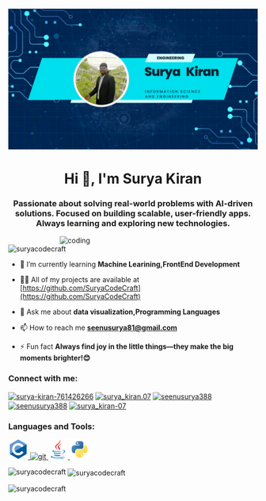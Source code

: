 ![logo](https://github.com/SuryaCodeCraft/SuryaCodeCraft/blob/main/GITHUB%20BANNER.png)

<h1 align="center">Hi 👋, I'm Surya Kiran</h1>
<h3 align="center">Passionate about solving real-world problems with AI-driven solutions. Focused on building scalable, user-friendly apps. Always learning and exploring new technologies.</h3>

<img align="right" alt="coding" width="400" src="https://camo.githubusercontent.com/4d9f5ecceb711eec6e2018f38a5677dc657c9738d4a65ba3b928c41c0a45b439/68747470733a2f2f6d69726f2e6d656469756d2e636f6d2f6d61782f313336302f302a37513379765349765f7430696f4a2d5a2e676966">
<p align="left"> <img src="https://komarev.com/ghpvc/?username=suryacodecraft&label=Profile%20views&color=0e75b6&style=flat" alt="suryacodecraft" /> </p>

- 🌱 I’m currently learning **Machine Learining,FrontEnd Development**

- 👨‍💻 All of my projects are available at [https://github.com/SuryaCodeCraft](https://github.com/SuryaCodeCraft)

- 💬 Ask me about **data visualization,Programming Languages**

- 📫 How to reach me **seenusurya81@gmail.com**

- ⚡ Fun fact **Always find joy in the little things—they make the big moments brighter!😊**

<h3 align="left">Connect with me:</h3>
<p align="left">
<a href="https://linkedin.com/in/surya-kiran-761426266" target="blank"><img align="center" src="https://raw.githubusercontent.com/rahuldkjain/github-profile-readme-generator/master/src/images/icons/Social/linked-in-alt.svg" alt="surya-kiran-761426266" height="30" width="40" /></a>
<a href="https://instagram.com/surya_kiran.07" target="blank"><img align="center" src="https://raw.githubusercontent.com/rahuldkjain/github-profile-readme-generator/master/src/images/icons/Social/instagram.svg" alt="surya_kiran.07" height="30" width="40" /></a>
<a href="https://www.codechef.com/users/seenusurya388" target="blank"><img align="center" src="https://cdn.jsdelivr.net/npm/simple-icons@3.1.0/icons/codechef.svg" alt="seenusurya388" height="30" width="40" /></a>
<a href="https://www.hackerrank.com/seenusurya388" target="blank"><img align="center" src="https://raw.githubusercontent.com/rahuldkjain/github-profile-readme-generator/master/src/images/icons/Social/hackerrank.svg" alt="seenusurya388" height="30" width="40" /></a>
<a href="https://www.leetcode.com/surya_kiran-07" target="blank"><img align="center" src="https://raw.githubusercontent.com/rahuldkjain/github-profile-readme-generator/master/src/images/icons/Social/leet-code.svg" alt="surya_kiran-07" height="30" width="40" /></a>
</p>

<h3 align="left">Languages and Tools:</h3>
<p align="left"> <a href="https://www.cprogramming.com/" target="_blank" rel="noreferrer"> <img src="https://raw.githubusercontent.com/devicons/devicon/master/icons/c/c-original.svg" alt="c" width="40" height="40"/> </a> <a href="https://git-scm.com/" target="_blank" rel="noreferrer"> <img src="https://www.vectorlogo.zone/logos/git-scm/git-scm-icon.svg" alt="git" width="40" height="40"/> </a> <a href="https://www.java.com" target="_blank" rel="noreferrer"> <img src="https://raw.githubusercontent.com/devicons/devicon/master/icons/java/java-original.svg" alt="java" width="40" height="40"/> </a> <a href="https://www.python.org" target="_blank" rel="noreferrer"> <img src="https://raw.githubusercontent.com/devicons/devicon/master/icons/python/python-original.svg" alt="python" width="40" height="40"/> </a> </p>

<p><img align="left" src="https://github-readme-stats.vercel.app/api/top-langs?username=suryacodecraft&show_icons=true&locale=en&layout=compact" alt="suryacodecraft" /></p>

<p>&nbsp;<img align="center" src="https://github-readme-stats.vercel.app/api?username=suryacodecraft&show_icons=true&locale=en" alt="suryacodecraft" /></p>

<p><img align="center" src="https://github-readme-streak-stats.herokuapp.com/?user=suryacodecraft&" alt="suryacodecraft" /></p>
